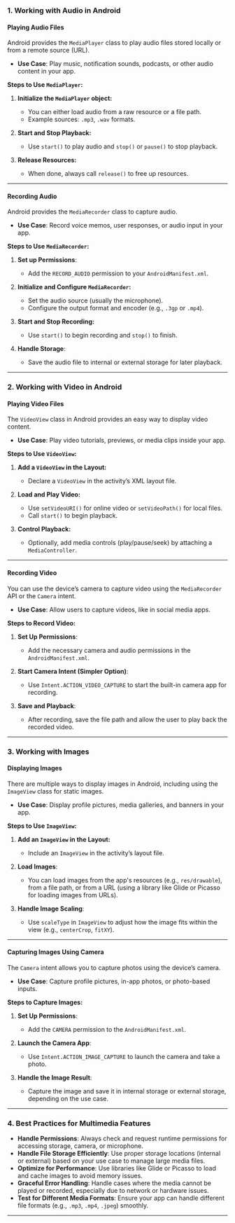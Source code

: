 

### **1. Working with Audio in Android**

#### **Playing Audio Files**
Android provides the `MediaPlayer` class to play audio files stored locally or from a remote source (URL).

- **Use Case**: Play music, notification sounds, podcasts, or other audio content in your app.

**Steps to Use `MediaPlayer`:**
1. **Initialize the `MediaPlayer` object:**
   - You can either load audio from a raw resource or a file path.
   - Example sources: `.mp3`, `.wav` formats.
   
2. **Start and Stop Playback:**
   - Use `start()` to play audio and `stop()` or `pause()` to stop playback.

3. **Release Resources:**
   - When done, always call `release()` to free up resources.

---

#### **Recording Audio**
Android provides the `MediaRecorder` class to capture audio.

- **Use Case**: Record voice memos, user responses, or audio input in your app.

**Steps to Use `MediaRecorder`:**
1. **Set up Permissions**:
   - Add the `RECORD_AUDIO` permission to your `AndroidManifest.xml`.
   
2. **Initialize and Configure `MediaRecorder`:**
   - Set the audio source (usually the microphone).
   - Configure the output format and encoder (e.g., `.3gp` or `.mp4`).
   
3. **Start and Stop Recording:**
   - Use `start()` to begin recording and `stop()` to finish.

4. **Handle Storage**:
   - Save the audio file to internal or external storage for later playback.

---

### **2. Working with Video in Android**

#### **Playing Video Files**
The `VideoView` class in Android provides an easy way to display video content.

- **Use Case**: Play video tutorials, previews, or media clips inside your app.

**Steps to Use `VideoView`:**
1. **Add a `VideoView` in the Layout:**
   - Declare a `VideoView` in the activity’s XML layout file.
   
2. **Load and Play Video:**
   - Use `setVideoURI()` for online video or `setVideoPath()` for local files.
   - Call `start()` to begin playback.

3. **Control Playback:**
   - Optionally, add media controls (play/pause/seek) by attaching a `MediaController`.

---

#### **Recording Video** 
You can use the device’s camera to capture video using the `MediaRecorder` API or the `Camera` intent.

- **Use Case**: Allow users to capture videos, like in social media apps.

**Steps to Record Video:**
1. **Set Up Permissions**:
   - Add the necessary camera and audio permissions in the `AndroidManifest.xml`.
   
2. **Start Camera Intent (Simpler Option)**:
   - Use `Intent.ACTION_VIDEO_CAPTURE` to start the built-in camera app for recording.

3. **Save and Playback**:
   - After recording, save the file path and allow the user to play back the recorded video.

---

### **3. Working with Images**

#### **Displaying Images**
There are multiple ways to display images in Android, including using the `ImageView` class for static images.

- **Use Case**: Display profile pictures, media galleries, and banners in your app.

**Steps to Use `ImageView`:**
1. **Add an `ImageView` in the Layout:**
   - Include an `ImageView` in the activity’s layout file.
   
2. **Load Images**:
   - You can load images from the app's resources (e.g., `res/drawable`), from a file path, or from a URL (using a library like Glide or Picasso for loading images from URLs).
   
3. **Handle Image Scaling**:
   - Use `scaleType` in `ImageView` to adjust how the image fits within the view (e.g., `centerCrop`, `fitXY`).

---

#### **Capturing Images Using Camera**
The `Camera` intent allows you to capture photos using the device’s camera.

- **Use Case**: Capture profile pictures, in-app photos, or photo-based inputs.

**Steps to Capture Images:**
1. **Set Up Permissions**:
   - Add the `CAMERA` permission to the `AndroidManifest.xml`.
   
2. **Launch the Camera App**:
   - Use `Intent.ACTION_IMAGE_CAPTURE` to launch the camera and take a photo.
   
3. **Handle the Image Result**:
   - Capture the image and save it in internal storage or external storage, depending on the use case.

---

### **4. Best Practices for Multimedia Features**

- **Handle Permissions**: Always check and request runtime permissions for accessing storage, camera, or microphone.
- **Handle File Storage Efficiently**: Use proper storage locations (internal or external) based on your use case to manage large media files.
- **Optimize for Performance**: Use libraries like Glide or Picasso to load and cache images to avoid memory issues.
- **Graceful Error Handling**: Handle cases where the media cannot be played or recorded, especially due to network or hardware issues.
- **Test for Different Media Formats**: Ensure your app can handle different file formats (e.g., `.mp3`, `.mp4`, `.jpeg`) smoothly.

---

